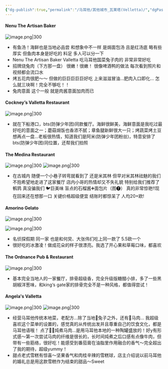 ```yaml
---
{"dg-publish":true,"permalink":"/马耳他/其他城市_瓦莱塔(Velletta)/","dgPassFrontmatter":true}
---
```



#### Nenu The Artisan Baker 
![image.png|300](https://obsidan-1314364309.cos.ap-beijing.myqcloud.com/obsidan/20250713011216250.png)
+ 有鱼汤！海鲜也是当地必品尝 和想象中不一样 是焗面包汤 且是红汤底 略有些厚实 但鱼肉本身是好吃的 料足 多人可以分一下
+ Nenu The Artisan Baker Valletta 吃马耳他国菜兔子肉的 非常非常好吃 
+ 招牌烧兔肉（下方那一盘） 很嫩！很嫩！ 很像啤酒鸭的做法 每次看到照片和视频都会流口水
+ 烤五花肉很肥～～ 但做的巨巨巨巨巨好吃 上来滋滋冒油…肥肉入口即化… 怎么就三块啊！完全不够吃！！ 
+ 兔肉意面 这个一般 就是肉酱意面加肉而已
#### Cockney’s Valletta Restaurant
![image.png|300](https://obsidan-1314364309.cos.ap-beijing.myqcloud.com/obsidan/20250713010448511.png)
+ 就在下船港口，bts(防弹少年团)同款餐厅。海鲜很鲜美，海鲜意面是我吃过最好吃的意面之一；蘑菇焗饭也香浓不腻；章鱼腿新鲜很大一只；烤蔬菜烤土豆想再点一盘…老板很热情，知道我们是阿米(防弹少年团粉丝)，特意安排了bts(防弹少年团)同位置，还帮我们拍照

#### The Medina Restaurant
![image.png|300](https://obsidan-1314364309.cos.ap-beijing.myqcloud.com/obsidan/20250713010941765.png)
![image.png|300](https://obsidan-1314364309.cos.ap-beijing.myqcloud.com/obsidan/20250713011018997.png)

+ 在古城内 随便一个小巷子转弯就看到了 还是米其林 但早对米其林祛魅的我们 不抱希望地走进了这家餐厅 店内小哥的热情却又不失礼貌 特别给我们推荐了鹌鹑 真没骗我们 🐦巨美味 盲点的石榴酱➕面包片（图❼） 真的非常惊艳‼️现在回来还在想那一口 关键价格超级便宜 结账时都惊呆了 人均20+欧!

#### Amorino Gelato
![image.png|300](https://obsidan-1314364309.cos.ap-beijing.myqcloud.com/obsidan/20250713011124433.png)

![image.png|300](https://obsidan-1314364309.cos.ap-beijing.myqcloud.com/obsidan/20250713010637170.png)
+ 名侦探假期 同一家 也是和何炅、大张伟们吃上同一款了 5.5欧一个
+ 很好吃的冰激凌！做成花朵的样子很漂亮。我选了开心果和草莓口味，都喜欢

#### The Ordnance Pub & Restaurant
![image.png|300](https://obsidan-1314364309.cos.ap-beijing.myqcloud.com/obsidan/20250713010726848.png)

+ 基本完全当地人的一家餐厅，排骨超级香，完全升级版糖醋小排，多了一些黑胡椒洋葱味，和king‘s gate家的排骨完全不是一种风格，都值得尝试！

#### Angela's Valletta
![image.png|300](https://obsidan-1314364309.cos.ap-beijing.myqcloud.com/obsidan/20250713011924132.png)
![image.png|300](https://obsidan-1314364309.cos.ap-beijing.myqcloud.com/obsidan/20250713011942652.png)


+ 经营马耳他传统本地菜，老配方…除了当地🐰兔子之外，还有🐎马肉… 我超级喜欢这个菜单的设置的，感觉真的从传统出发并且尊重自己的饮食文化，都是马耳他语哦！ 点了🐎🐎炖煮马肉…是用马耳他本地的一种陶罐盛放的！好y有形式感～第一次尝试马肉的纤维是很长的，长时间炖煮之后口感有点像牛肉，但带有一些筋络，很好吃！能感受到番茄膏在油脂里作用融合的香气～完全超出了我的期待，超级yummy！
+ 甜点老式雪糕有惊喜～坚果香气和肉桂辛辣的雪糕球，店主介绍说以前马耳他的婚礼总是用这款雪糕作为结束的甜品～Sweet
